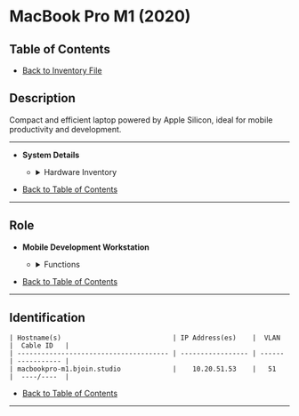 # MacBook Pro M1 (2020)

## Table of Contents

- [Back to Inventory File](../inventory.md)

## Description
Compact and efficient laptop powered by Apple Silicon, ideal for mobile productivity and development.

---

- **System Details**
    - <details>
        <summary>Hardware Inventory</summary>

        <details>
        <summary>CPU</summary>

            - Apple M1  
            - 8-core CPU (4 performance, 4 efficiency)

        </details>

        <details>
        <summary>GPU</summary>

            - 8-core GPU

        </details>

        <details>
        <summary>Memory</summary>

            - 8GB unified memory

        </details>

        <details>
        <summary>Storage</summary>

            - 256GB SSD

        </details>

        <details>
        <summary>Network Interfaces</summary>

            - Wi-Fi 6  
            - Bluetooth 5.0

        </details>

        <details>
        <summary>Ports</summary>

            - 2× Thunderbolt / USB 4  
            - 3.5mm headphone jack

        </details>

        <details>
        <summary>Operating System</summary>

            - macOS Sequoia

        </details>

    </details>

- [Back to Table of Contents](#table-of-contents)

---

## Role
- **Mobile Development Workstation**
    - <details>
        <summary>Functions</summary>

        - Software development  
        - Remote work  
        - Light media editing

        </details>
    </details>

- [Back to Table of Contents](#table-of-contents)

---

## Identification
```
| Hostname(s)                            | IP Address(es)    |  VLAN  |  Cable ID   |
| -------------------------------------- | ----------------- | ------ | ----------- |
| macbookpro-m1.bjoin.studio             |    10.20.51.53    |   51   |  ----/----  |
```

- [Back to Table of Contents](#table-of-contents)

---
